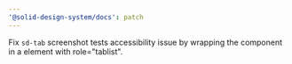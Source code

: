 ```yaml
---
'@solid-design-system/docs': patch
---
```


Fix `sd-tab` screenshot tests accessibility issue by wrapping the component in a element with role="tablist".
